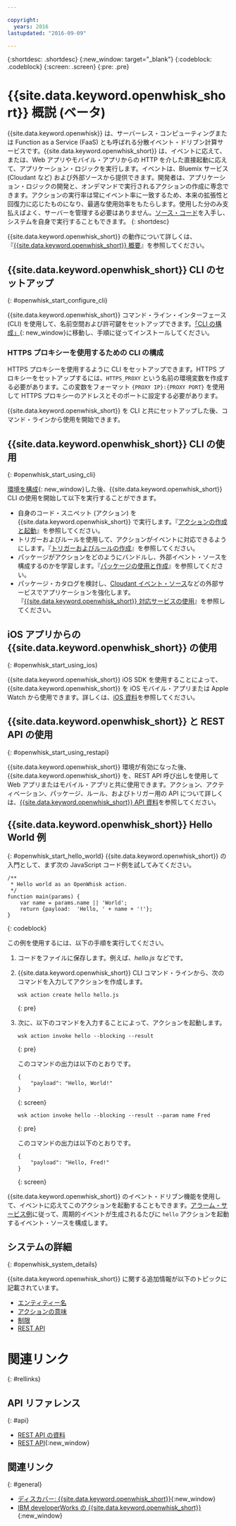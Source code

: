 ```yaml
---

copyright:
  years: 2016
lastupdated: "2016-09-09"

---
```


{:shortdesc: .shortdesc}
{:new_window: target="_blank"}
{:codeblock: .codeblock}
{:screen: .screen}
{:pre: .pre}

# {{site.data.keyword.openwhisk_short}} 概説 (ベータ)


{{site.data.keyword.openwhisk}} は、サーバーレス・コンピューティングまたは Function as a Service (FaaS) とも呼ばれる分散イベント・ドリブン計算サービスです。{{site.data.keyword.openwhisk_short}} は、イベントに応えて、または、Web アプリやモバイル・アプリからの HTTP を介した直接起動に応えて、アプリケーション・ロジックを実行します。イベントは、Bluemix サービス (Cloudant など) および外部ソースから提供できます。開発者は、アプリケーション・ロジックの開発と、オンデマンドで実行されるアクションの作成に専念できます。アクションの実行率は常にイベント率に一致するため、本来の拡張性と回復力に応じたものになり、最適な使用効率をもたらします。使用した分のみ支払えばよく、サーバーを管理する必要はありません。[ソース・コード](https://github.com/openwhisk/openwhisk)を入手し、システムを自身で実行することもできます。
{: shortdesc}

{{site.data.keyword.openwhisk_short}} の動作について詳しくは、『[{{site.data.keyword.openwhisk_short}} 概要](./openwhisk_about.html)』を参照してください。

## {{site.data.keyword.openwhisk_short}} CLI のセットアップ
{: #openwhisk_start_configure_cli}

{{site.data.keyword.openwhisk_short}} コマンド・ライン・インターフェース (CLI) を使用して、名前空間および許可鍵をセットアップできます。[「CLI の構成」](https://new-console.{DomainName}/openwhisk/cli){: new_window}に移動し、手順に従ってインストールしてください。

### HTTPS プロキシーを使用するための CLI の構成

HTTPS プロキシーを使用するように CLI をセットアップできます。HTTPS プロキシーをセットアップするには、`HTTPS_PROXY` という名前の環境変数を作成する必要があります。この変数をフォーマット `{PROXY IP}:{PROXY PORT}` を使用して HTTPS プロキシーのアドレスとそのポートに設定する必要があります。


{{site.data.keyword.openwhisk_short}} を CLI と共にセットアップした後、コマンド・ラインから使用を開始できます。

## {{site.data.keyword.openwhisk_short}} CLI の使用 
{: #openwhisk_start_using_cli}

[環境を構成](https://new-console.{DomainName}/openwhisk/cli){: new_window}した後、{{site.data.keyword.openwhisk_short}} CLI の使用を開始して以下を実行することができます。

* 自身のコード・スニペット (アクション) を {{site.data.keyword.openwhisk_short}} で実行します。『[アクションの作成と起動](./openwhisk_actions.html)』を参照してください。
* トリガーおよびルールを使用して、アクションがイベントに対応できるようにします。『[トリガーおよびルールの作成](./openwhisk_triggers_rules.html)』を参照してください。
* パッケージがアクションをどのようにバンドルし、外部イベント・ソースを構成するのかを学習します。『[パッケージの使用と作成](./openwhisk_packages.html)』を参照してください。
* パッケージ・カタログを検討し、[Cloudant イベント・ソース](./openwhisk_catalog.html#openwhisk_catalog_cloudant)などの外部サービスでアプリケーションを強化します。『[{{site.data.keyword.openwhisk_short}} 対応サービスの使用](./openwhisk_catalog.html)』を参照してください。


## iOS アプリからの {{site.data.keyword.openwhisk_short}} の使用
{: #openwhisk_start_using_ios}

{{site.data.keyword.openwhisk_short}} iOS SDK を使用することによって、{{site.data.keyword.openwhisk_short}} を iOS モバイル・アプリまたは Apple Watch から使用できます。詳しくは、[iOS 資料](./openwhisk_mobile_sdk.html)を参照してください。

## {{site.data.keyword.openwhisk_short}} と REST API の使用
{: #openwhisk_start_using_restapi}

{{site.data.keyword.openwhisk_short}} 環境が有効になった後、{{site.data.keyword.openwhisk_short}} を、REST API 呼び出しを使用して Web アプリまたはモバイル・アプリと共に使用できます。アクション、アクティベーション、パッケージ、ルール、およびトリガー用の API について詳しくは、[{{site.data.keyword.openwhisk_short}} API 資料](https://new-console.{DomainName}/apidocs/98)を参照してください。

## {{site.data.keyword.openwhisk_short}} Hello World 例
{: #openwhisk_start_hello_world}
{{site.data.keyword.openwhisk_short}} の入門として、まず次の JavaScript コード例を試してみてください。

```
/**
 * Hello world as an OpenWhisk action.
 */
function main(params) {
    var name = params.name || 'World';
    return {payload:  'Hello, ' + name + '!'};
}
```
{: codeblock}

この例を使用するには、以下の手順を実行してください。

1. コードをファイルに保存します。例えば、*hello.js* などです。

2. {{site.data.keyword.openwhisk_short}} CLI コマンド・ラインから、次のコマンドを入力してアクションを作成します。

    ```
    wsk action create hello hello.js
    ```
    {: pre}

3. 次に、以下のコマンドを入力することによって、アクションを起動します。

    ```
    wsk action invoke hello --blocking --result
    ```
    {: pre}  

    このコマンドの出力は以下のとおりです。

    ```
    {
        "payload": "Hello, World!"
    }
    ```
    {: screen}

    ```
    wsk action invoke hello --blocking --result --param name Fred
    ```
    {: pre}  

    このコマンドの出力は以下のとおりです。

    ```
    {
        "payload": "Hello, Fred!"
    }
    ```
    {: screen}

{{site.data.keyword.openwhisk_short}} のイベント・ドリブン機能を使用して、イベントに応えてこのアクションを起動することもできます。[アラーム・サービス例](./openwhisk_packages.html#openwhisk_packages_trigger)に従って、周期的イベントが生成されるたびに `hello` アクションを起動するイベント・ソースを構成します。


## システムの詳細
{: #openwhisk_system_details}

{{site.data.keyword.openwhisk_short}} に関する追加情報が以下のトピックに記載されています。

* [エンティティー名](./openwhisk_reference.html#openwhisk_entities)
* [アクションの意味](./openwhisk_reference.html#openwhisk_semantics)
* [制限](./openwhisk_reference.html#openwhisk_syslimits)
* [REST API](https://new-console.{DomainName}/apidocs/98)

# 関連リンク
{: #rellinks}

## API リファレンス
{: #api}
* [REST API の資料](./openwhisk_reference.html#openwhisk_ref_restapi)
* [REST API](https://new-console.{DomainName}/apidocs/98){:new_window}

## 関連リンク
{: #general}
* [ディスカバー: {{site.data.keyword.openwhisk_short}}](http://www.ibm.com/cloud-computing/bluemix/openwhisk/){:new_window}
* [IBM developerWorks の {{site.data.keyword.openwhisk_short}}](https://developer.ibm.com/openwhisk/){:new_window}
